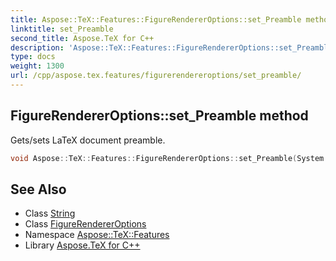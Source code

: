 ```yaml
---
title: Aspose::TeX::Features::FigureRendererOptions::set_Preamble method
linktitle: set_Preamble
second_title: Aspose.TeX for C++
description: 'Aspose::TeX::Features::FigureRendererOptions::set_Preamble method. Gets/sets LaTeX document preamble in C++.'
type: docs
weight: 1300
url: /cpp/aspose.tex.features/figurerendereroptions/set_preamble/
---
```

## FigureRendererOptions::set_Preamble method


Gets/sets LaTeX document preamble.

```cpp
void Aspose::TeX::Features::FigureRendererOptions::set_Preamble(System::String value)
```

## See Also

* Class [String](../../../system/string/)
* Class [FigureRendererOptions](../)
* Namespace [Aspose::TeX::Features](../../)
* Library [Aspose.TeX for C++](../../../)

